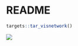 README
================

``` r
targets::tar_visnetwork()
```

![](README_files/figure-gfm/unnamed-chunk-1-1.png)<!-- -->
